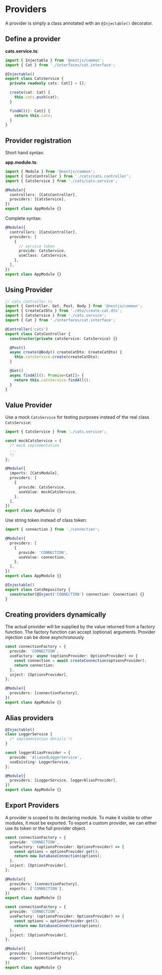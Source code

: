 # Providers

A provider is simply a class annotated with an `@Injectable()` decorator.


## Define a provider

**cats.service.ts**:

```ts
import { Injectable } from '@nestjs/common';
import { Cat } from './interfaces/cat.interface';

@Injectable()
export class CatsService {
  private readonly cats: Cat[] = [];

  create(cat: Cat) {
    this.cats.push(cat);
  }

  findAll(): Cat[] {
    return this.cats;
  }
}
```


## Provider registration

Short hand syntax:

**app.module.ts**:
```ts
import { Module } from '@nestjs/common';
import { CatsController } from './cats/cats.controller';
import { CatsService } from './cats/cats.service';

@Module({
  controllers: [CatsController],
  providers: [CatsService],
})
export class AppModule {}
```

Complete syntax:

```ts
@Module({
  controllers: [CatsController],
  providers: [
    {
      // service token
      provide: CatsService,
      useClass: CatsService,
    },
  ],
})
export class AppModule {}
```


## Using Provider

```ts
// cats.controller.ts
import { Controller, Get, Post, Body } from '@nestjs/common';
import { CreateCatDto } from './dto/create-cat.dto';
import { CatsService } from './cats.service';
import { Cat } from './interfaces/cat.interface';

@Controller('cats')
export class CatsController {
  constructor(private catsService: CatsService) {}

  @Post()
  async create(@Body() createCatDto: CreateCatDto) {
    this.catsService.create(createCatDto);
  }

  @Get()
  async findAll(): Promise<Cat[]> {
    return this.catsService.findAll();
  }
}
```


## Value Provider

Use a mock `CatsService` for testing purposes instead of the real class `CatsService`:

```ts
import { CatsService } from './cats.service';

const mockCatsService = {
  /* mock implementation
  ...
  */
};

@Module({
  imports: [CatsModule],
  providers: [
    {
      provide: CatsService,
      useValue: mockCatsService,
    },
  ],
})
export class AppModule {}
```

Use string token instead of class token:

```ts
import { connection } from './connection';

@Module({
  providers: [
    {
      provide: 'CONNECTION',
      useValue: connection,
    },
  ],
})
export class AppModule {}
```

```ts
@Injectable()
export class CatsRepository {
  constructor(@Inject('CONNECTION') connection: Connection) {}
}
```


## Creating providers dynamically

The actual provider will be supplied by the value returned from a factory function. The factory function can accept (optional) arguments. Provider injection can be done asynchronously

```ts
const connectionFactory = {
  provide: 'CONNECTION',
  useFactory: async (optionsProvider: OptionsProvider) => {
    const connection = await createConnection(optionsProvider);
    return connection;
  },
  inject: [OptionsProvider],
};

@Module({
  providers: [connectionFactory],
})
export class AppModule {}
```


## Alias providers

```ts
@Injectable()
class LoggerService {
  /* implementation details */
}

const loggerAliasProvider = {
  provide: 'AliasedLoggerService',
  useExisting: LoggerService,
};

@Module({
  providers: [LoggerService, loggerAliasProvider],
})
export class AppModule {}
```


## Export Providers

A provider is scoped to its declaring module. To make it visible to other modules, it must be exported. To export a custom provider, we can either use its token or the full provider object.

```ts
const connectionFactory = {
  provide: 'CONNECTION',
  useFactory: (optionsProvider: OptionsProvider) => {
    const options = optionsProvider.get();
    return new DatabaseConnection(options);
  },
  inject: [OptionsProvider],
};

@Module({
  providers: [connectionFactory],
  exports: ['CONNECTION'],
})
export class AppModule {}
```

```ts
const connectionFactory = {
  provide: 'CONNECTION',
  useFactory: (optionsProvider: OptionsProvider) => {
    const options = optionsProvider.get();
    return new DatabaseConnection(options);
  },
  inject: [OptionsProvider],
};

@Module({
  providers: [connectionFactory],
  exports: [connectionFactory],
})
export class AppModule {}
```